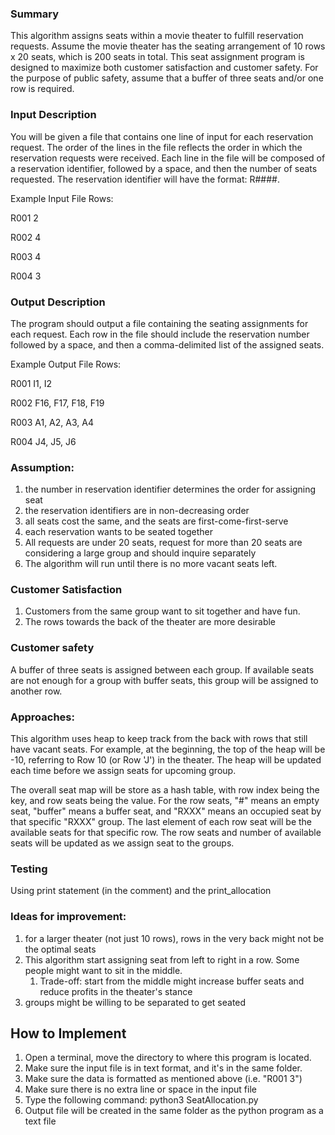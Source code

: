 ### Summary
This algorithm assigns seats within a movie theater to fulfill reservation requests. Assume the movie theater has the seating
arrangement of 10 rows x 20 seats, which is 200 seats in total. This seat assignment program is designed to maximize both customer 
satisfaction and customer safety. For the purpose of public safety, assume that a buffer of three seats and/or one row is required.

### Input Description
You will be given a file that contains one line of input for each
reservation request. The order of the lines in the file reflects the order in
which the reservation requests were received. Each line in the file will be
composed of a reservation identifier, followed by a space, and then the
number of seats requested. The reservation identifier will have the
format: R####.

Example Input File Rows:

R001 2

R002 4

R003 4

R004 3

### Output Description
The program should output a file containing the seating assignments for
each request. Each row in the file should include the reservation number
followed by a space, and then a comma-delimited list of the assigned
seats.

Example Output File Rows:

R001 I1, I2

R002 F16, F17, F18, F19

R003 A1, A2, A3, A4

R004 J4, J5, J6

### Assumption: 
1. the number in reservation identifier determines the order for assigning seat
2. the reservation identifiers are in non-decreasing order
3. all seats cost the same, and the seats are first-come-first-serve
4. each reservation wants to be seated together
5. All requests are under 20 seats, request for more than 20 seats are considering a large group and should inquire separately
6. The algorithm will run until there is no more vacant seats left. 

### Customer Satisfaction
1. Customers from the same group want to sit together and have fun.
2. The rows towards the back of the theater are more desirable

### Customer safety
A buffer of three seats is assigned between each group. If available seats are not enough for a group with buffer seats, 
this group will be assigned to another row.

### Approaches:
This algorithm uses heap to keep track from the back with rows that still have vacant seats. For example, at the beginning, 
the top of the heap will be -10, referring to Row 10 (or Row 'J') in the theater. The heap will be updated each time before
we assign seats for upcoming group. 

The overall seat map will be store as a hash table, with row index being the key, and row seats being the value. For the row
seats, "#" means an empty seat, "buffer" means a buffer seat, and "RXXX" means an occupied seat by that specific "RXXX" group.
The last element of each row seat will be the available seats for that specific row. The row seats and number of available seats
will be updated as we assign seat to the groups. 

### Testing
Using print statement (in the comment) and the print_allocation 

### Ideas for improvement:
1. for a larger theater (not just 10 rows), rows in the very back might not be the optimal seats
2. This algorithm start assigning seat from left to right in a row. Some people might want to sit in the middle. 
   1. Trade-off: start from the middle might increase buffer seats and reduce profits in the theater's stance
3. groups might be willing to be separated to get seated


## How to Implement
1. Open a terminal, move the directory to where this program is located.
2. Make sure the input file is in text format, and it's in the same folder.
3. Make sure the data is formatted as mentioned above (i.e. "R001 3")
4. Make sure there is no extra line or space in the input file
5. Type the following command: python3 SeatAllocation.py <your input file name>
6. Output file will be created in the same folder as the python program as a text file
